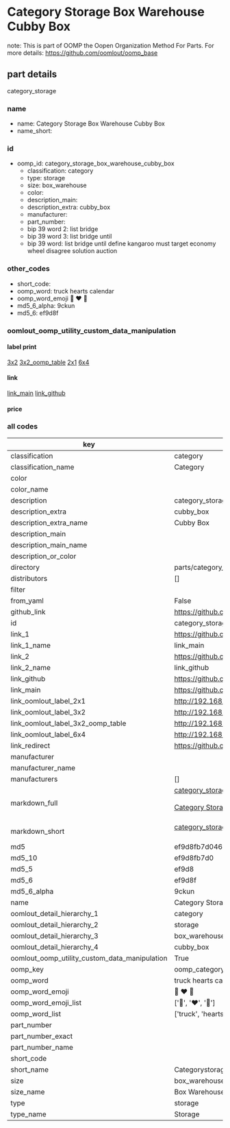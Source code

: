 # Category Storage Box Warehouse Cubby Box  

note: This is part of OOMP the Oopen Organization Method For Parts. For more details: https://github.com/oomlout/oomp_base

##  part details
  



category_storage



### name
* name: Category Storage Box Warehouse Cubby Box
* name_short: 
### id
* oomp_id: category_storage_box_warehouse_cubby_box
  * classification: category
  * type: storage
  * size: box_warehouse
  * color: 
  * description_main: 
  * description_extra: cubby_box
  * manufacturer: 
  * part_number: 
  * bip 39 word 2: list bridge
  * bip 39 word 3: list bridge until
  * bip 39 word: list bridge until define kangaroo must target economy wheel disagree solution auction

### other_codes
* short_code: 
* oomp_word: truck hearts calendar
* oomp_word_emoji :truck: :hearts: :calendar:
* md5_6_alpha: 9ckun
* md5_6: ef9d8f






### oomlout_oomp_utility_custom_data_manipulation
#### label print
[3x2](http://192.168.1.245:1112/?label=oomp%209ckun)
[3x2_oomp_table](http://192.168.1.108:1112/?label=oomp%209ckun)
[2x1](http://192.168.1.242:1112/?label=oomp%209ckun)
[6x4](http://192.168.1.55:1112/?label=oomp%209ckun)    

#### link

[link_main](https://github.com/oomlout/oomlout_oomp_version_1_messy/tree/main/parts/category_storage_box_warehouse_cubby_box) [link_github](https://github.com/oomlout/oomlout_oomp_version_1_messy/tree/main/parts/category_storage_box_warehouse_cubby_box)                             

#### price







### all codes 
| key | value |  
| --- | --- |  
| classification | category |  
| classification_name | Category |  
| color |  |  
| color_name |  |  
| description | category_storage |  
| description_extra | cubby_box |  
| description_extra_name | Cubby Box |  
| description_main |  |  
| description_main_name |  |  
| description_or_color |   |  
| directory | parts/category_storage_box_warehouse_cubby_box |  
| distributors | [] |  
| filter |  |  
| from_yaml | False |  
| github_link | https://github.com/oomlout/oomlout_oomp_part_src/tree/main/parts/category_storage_box_warehouse_cubby_box |  
| id | category_storage_box_warehouse_cubby_box |  
| link_1 | https://github.com/oomlout/oomlout_oomp_version_1_messy/tree/main/parts/category_storage_box_warehouse_cubby_box |  
| link_1_name | link_main |  
| link_2 | https://github.com/oomlout/oomlout_oomp_version_1_messy/tree/main/parts/category_storage_box_warehouse_cubby_box |  
| link_2_name | link_github |  
| link_github | https://github.com/oomlout/oomlout_oomp_version_1_messy/tree/main/parts/category_storage_box_warehouse_cubby_box |  
| link_main | https://github.com/oomlout/oomlout_oomp_version_1_messy/tree/main/parts/category_storage_box_warehouse_cubby_box |  
| link_oomlout_label_2x1 | http://192.168.1.242:1112/?label=oomp%209ckun |  
| link_oomlout_label_3x2 | http://192.168.1.245:1112/?label=oomp%209ckun |  
| link_oomlout_label_3x2_oomp_table | http://192.168.1.108:1112/?label=oomp%209ckun |  
| link_oomlout_label_6x4 | http://192.168.1.55:1112/?label=oomp%209ckun |  
| link_redirect | https://github.com/oomlout/oomlout_oomp_version_1_messy/tree/main/parts/category_storage_box_warehouse_cubby_box |  
| manufacturer |  |  
| manufacturer_name |  |  
| manufacturers | [] |  
| markdown_full | [category_storage_box_warehouse_cubby_box](none)<br>[](none)<br>[Category Storage Box Warehouse Cubby Box](none)<br><br> |  
| markdown_short | [category_storage_box_warehouse_cubby_box](none)<br><br> |  
| md5 | ef9d8fb7d0463bbe483cc399dc46f413 |  
| md5_10 | ef9d8fb7d0 |  
| md5_5 | ef9d8 |  
| md5_6 | ef9d8f |  
| md5_6_alpha | 9ckun |  
| name | Category Storage Box Warehouse Cubby Box |  
| oomlout_detail_hierarchy_1 | category |  
| oomlout_detail_hierarchy_2 | storage |  
| oomlout_detail_hierarchy_3 | box_warehouse |  
| oomlout_detail_hierarchy_4 | cubby_box |  
| oomlout_oomp_utility_custom_data_manipulation | True |  
| oomp_key | oomp_category_storage_box_warehouse_cubby_box |  
| oomp_word | truck hearts calendar |  
| oomp_word_emoji | :truck: :hearts: :calendar: |  
| oomp_word_emoji_list | [':truck:', ':hearts:', ':calendar:'] |  
| oomp_word_list | ['truck', 'hearts', 'calendar'] |  
| part_number |  |  
| part_number_exact |  |  
| part_number_name |  |  
| short_code |  |  
| short_name | Categorystorage |  
| size | box_warehouse |  
| size_name | Box Warehouse |  
| type | storage |  
| type_name | Storage |  
